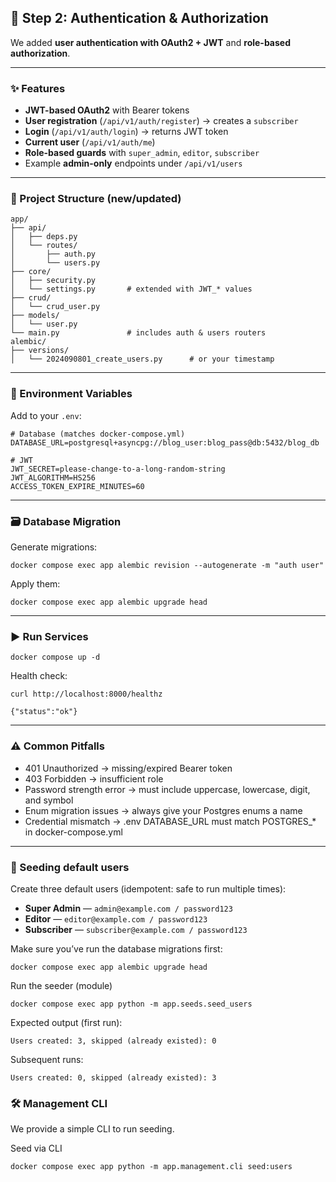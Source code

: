 ## 🚀 Step 2: Authentication & Authorization

We added **user authentication with OAuth2 + JWT** and **role-based authorization**.

---

### ✨ Features

* **JWT-based OAuth2** with Bearer tokens
* **User registration** (`/api/v1/auth/register`) → creates a `subscriber`
* **Login** (`/api/v1/auth/login`) → returns JWT token
* **Current user** (`/api/v1/auth/me`)
* **Role-based guards** with `super_admin`, `editor`, `subscriber`
* Example **admin-only** endpoints under `/api/v1/users`

---

### 📂 Project Structure (new/updated)

```
app/
├── api/
│   ├── deps.py
│   └── routes/
│       ├── auth.py
│       └── users.py
├── core/
│   ├── security.py
│   └── settings.py       # extended with JWT_* values
├── crud/
│   └── crud_user.py
├── models/
│   └── user.py
└── main.py               # includes auth & users routers
alembic/
├── versions/
│   └── 2024090801_create_users.py      # or your timestamp
```

---

### 🔧 Environment Variables

Add to your `.env`:

```
# Database (matches docker-compose.yml)
DATABASE_URL=postgresql+asyncpg://blog_user:blog_pass@db:5432/blog_db

# JWT
JWT_SECRET=please-change-to-a-long-random-string
JWT_ALGORITHM=HS256
ACCESS_TOKEN_EXPIRE_MINUTES=60
```

---

### 🗃️ Database Migration

Generate migrations:

```
docker compose exec app alembic revision --autogenerate -m "auth user"
```

Apply them:

```
docker compose exec app alembic upgrade head
```

---

### ▶️ Run Services
```
docker compose up -d
```


Health check:

```
curl http://localhost:8000/healthz
```

`{"status":"ok"}`

---

### ⚠️ Common Pitfalls

* 401 Unauthorized → missing/expired Bearer token
* 403 Forbidden → insufficient role
* Password strength error → must include uppercase, lowercase, digit, and symbol
* Enum migration issues → always give your Postgres enums a name
* Credential mismatch → .env DATABASE_URL must match POSTGRES_* in docker-compose.yml

---

### 🌱 Seeding default users

Create three default users (idempotent: safe to run multiple times):

* **Super Admin** — `admin@example.com / password123`
* **Editor** — `editor@example.com / password123`
* **Subscriber** — `subscriber@example.com / password123`

Make sure you’ve run the database migrations first:

```
docker compose exec app alembic upgrade head
```

Run the seeder (module)
```
docker compose exec app python -m app.seeds.seed_users
```

Expected output (first run):

`Users created: 3, skipped (already existed): 0`

Subsequent runs:

`Users created: 0, skipped (already existed): 3`

### 🛠️ Management CLI

We provide a simple CLI to run seeding.

Seed via CLI
```
docker compose exec app python -m app.management.cli seed:users
```